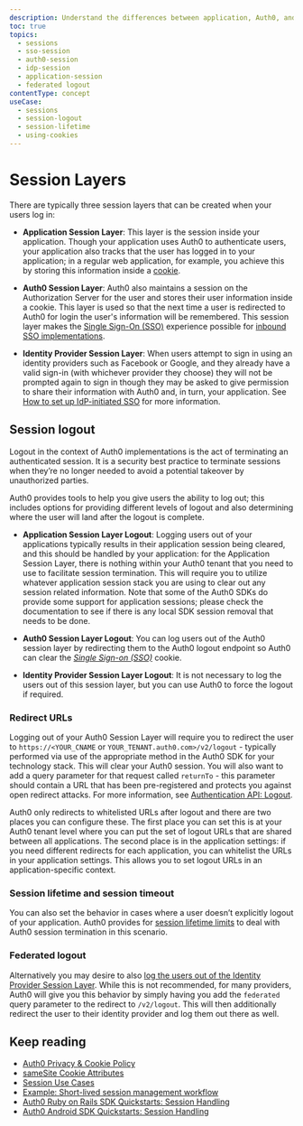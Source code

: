 ```yaml
---
description: Understand the differences between application, Auth0, and identity provider sessions and how logout works in the different sessions. 
toc: true
topics:
  - sessions
  - sso-session
  - auth0-session
  - idp-session
  - application-session
  - federated logout
contentType: concept
useCase:
  - sessions
  - session-logout
  - session-lifetime
  - using-cookies
---
```


# Session Layers

There are typically three session layers that can be created when your users log in: 

* **Application Session Layer**: This layer is the session inside your application. Though your application uses Auth0 to authenticate users, your application also tracks that the user has logged in to your application; in a regular web application, for example, you achieve this by storing this information inside a [cookie](/sessions/concepts/cookies). 

* **Auth0 Session Layer**: Auth0 also maintains a session on the Authorization Server for the user and stores their user information inside a cookie. This layer is used so that the next time a user is redirected to Auth0 for login the user's information will be remembered. This session layer makes the [Single Sign-On (SSO)](/sso) experience possible for [inbound SSO implementations](/sso/current/inbound).

* **Identity Provider Session Layer**: When users attempt to sign in using an identity providers such as Facebook or Google, and they already have a valid sign-in (with whichever provider they choose) they will not be prompted again to sign in though they may be asked to give permission to share their information with Auth0 and, in turn, your application. See [How to set up IdP-initiated SSO](/protocols/saml/idp-initiated-sso#how-to-set-up-idp-initiated-sso) for more information. 

## Session logout

<div class="video-wrapper" data-video="7l22iltru6"></div>

Logout in the context of Auth0 implementations is the act of terminating an authenticated session. It is a security best practice to terminate sessions when they’re no longer needed to avoid a potential takeover by unauthorized parties. 

Auth0 provides tools to help you give users the ability to log out; this includes options for providing different levels of logout and also determining where the user will land after the logout is complete.

* **Application Session Layer Logout**: Logging users out of your applications typically results in their application session being cleared, and this should be handled by your application: for the Application Session Layer, there is nothing within your Auth0 tenant that you need to use to facilitate session termination. This will require you to utilize whatever application session stack you are using to clear out any session related information. Note that some of the Auth0 SDKs do provide some support for application sessions; please check the documentation to see if there is any local SDK session removal that needs to be done.

* **Auth0 Session Layer Logout**: You can log users out of the Auth0 session layer by redirecting them to the Auth0 logout endpoint so Auth0 can clear the <dfn data-key="single-sign-on">[Single Sign-on (SSO)](/sso)</dfn> cookie.

* **Identity Provider Session Layer Logout**: It is not necessary to log the users out of this session layer, but you can use Auth0 to force the logout if required. 

### Redirect URLs

Logging out of your Auth0 Session Layer will require you to redirect the user to `https://<YOUR_CNAME` or `YOUR_TENANT.auth0.com>/v2/logout` - typically performed via use of the appropriate method in the Auth0 SDK for your technology stack. This will clear your Auth0 session. You will also want to add a query parameter for that request called `returnTo` - this parameter should contain a URL that has been pre-registered and protects you against open redirect attacks. For more information, see [Authentication API: Logout](/api/authentication?javascript#logout).

Auth0 only redirects to whitelisted URLs after logout and there are two places you can configure these. The first place you can set this is at your Auth0 tenant level where you can put the set of logout URLs that are shared between all applications. The second place is in the application settings: if you need different redirects for each application, you can whitelist the URLs in your application settings. This allows you to set logout URLs in an application-specific context. 

### Session lifetime and session timeout

You can also set the behavior in cases where a user doesn’t explicitly logout of your application. Auth0 provides for [session lifetime limits](/sessions/concepts/session-lifetime) to deal with Auth0 session termination in this scenario. 

### Federated logout

Alternatively you may desire to also [log the users out of the Identity Provider Session Layer](/logout/guides/logout-idps). While this is not recommended, for many providers, Auth0 will give you this behavior by simply having you add the `federated` query parameter to the redirect to `/v2/logout`. This will then additionally redirect the user to their identity provider and log them out there as well.  

## Keep reading

* [Auth0 Privacy & Cookie Policy](https://auth0.com/privacy)
* [sameSite Cookie Attributes](/sessions/concepts/cookie-attributes)
* [Session Use Cases](/sessions/references/sample-use-cases-sessions)
* [Example: Short-lived session management workflow](/sessions/references/example-short-lived-session-mgmt)
* [Auth0 Ruby on Rails SDK Quickstarts: Session Handling](/quickstart/webapp/rails/02-session-handling)
* [Auth0 Android SDK Quickstarts: Session Handling](/quickstart/native/android/03-session-handling)
